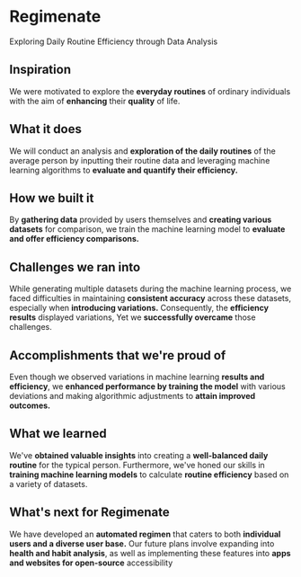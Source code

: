 # Regimenate
Exploring Daily Routine Efficiency through Data Analysis
## Inspiration
We were motivated to explore the **everyday routines** of ordinary individuals with the aim of **enhancing** their **quality** of life.
## What it does
We will conduct an analysis and **exploration of the daily routines** of the average person by inputting their routine data and leveraging machine learning algorithms to **evaluate and quantify their efficiency.**
## How we built it
By **gathering data** provided by users themselves and **creating various datasets** for comparison, we train the machine learning model to **evaluate and offer efficiency comparisons.**
## Challenges we ran into
While generating multiple datasets during the machine learning process, we faced difficulties in maintaining **consistent accuracy** across these datasets, especially when **introducing variations.** Consequently, the **efficiency results** displayed variations, Yet we **successfully overcame** those challenges.
## Accomplishments that we're proud of
Even though we observed variations in machine learning **results and efficiency**, we **enhanced performance by training the model** with various deviations and making algorithmic adjustments to **attain improved outcomes.**
## What we learned
We've **obtained valuable insights** into creating a **well-balanced daily routine** for the typical person. Furthermore, we've honed our skills in **training machine learning models** to calculate **routine efficiency** based on a variety of datasets.
## What's next for Regimenate
We have developed an **automated regimen** that caters to both **individual users and a diverse user base.** Our future plans involve expanding into **health and habit analysis**, as well as implementing these features into **apps and websites for open-source** accessibility
